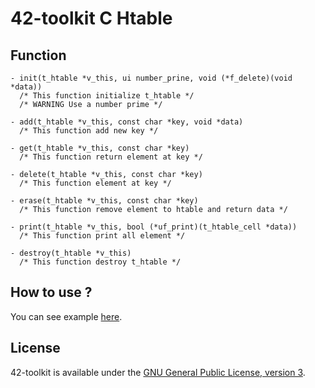 42-toolkit	C Htable
==========

## Function

	- init(t_htable *v_this, ui number_prine, void (*f_delete)(void *data))
	  /* This function initialize t_htable */
	  /* WARNING Use a number prime */

	- add(t_htable *v_this, const char *key, void *data)
	  /* This function add new key */

	- get(t_htable *v_this, const char *key)
	  /* This function return element at key */

	- delete(t_htable *v_this, const char *key)
	  /* This function element at key */

	- erase(t_htable *v_this, const char *key)
	  /* This function remove element to htable and return data */

	- print(t_htable *v_this, bool (*uf_print)(t_htable_cell *data))
	  /* This function print all element */

	- destroy(t_htable *v_this)
	  /* This function destroy t_htable */

## How to use ?

You can see example [here](https://github.com/QuentinPerez/42-toolkit/tree/master/examples/libc/htable).

## License

42-toolkit is available under the [GNU General Public License, version 3](LICENSE).
